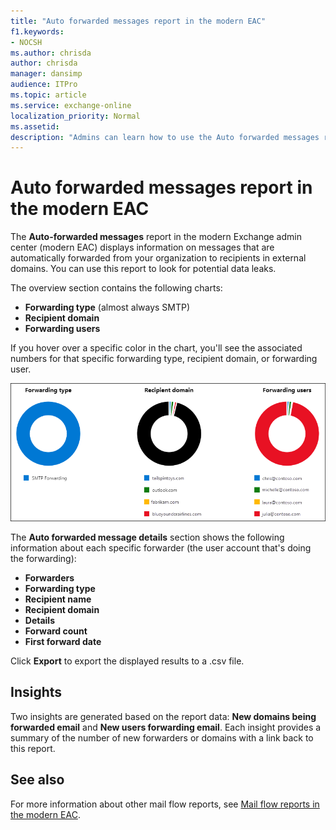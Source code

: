 ```yaml
---
title: "Auto forwarded messages report in the modern EAC"
f1.keywords:
- NOCSH
ms.author: chrisda
author: chrisda
manager: dansimp
audience: ITPro
ms.topic: article
ms.service: exchange-online
localization_priority: Normal
ms.assetid:
description: "Admins can learn how to use the Auto forwarded messages report in the modern Exchange admin center to see the internal senders and external recipients of forwarded messages from your organization."
---
```


# Auto forwarded messages report in the modern EAC

The **Auto-forwarded messages** report in the modern Exchange admin center (modern EAC) displays information on messages that are automatically forwarded from your organization to recipients in external domains. You can use this report to look for potential data leaks.

The overview section contains the following charts:

- **Forwarding type** (almost always SMTP)
- **Recipient domain**
- **Forwarding users**

If you hover over a specific color in the chart, you'll see the associated numbers for that specific forwarding type, recipient domain, or forwarding user.

![Overview of the Auto forwarded messages report](../../media/mfr-auto-forwarded-messages-report.png)

The **Auto forwarded message details** section shows the following information about each specific forwarder (the user account that's doing the forwarding):

- **Forwarders**
- **Forwarding type**
- **Recipient name**
- **Recipient domain**
- **Details**
- **Forward count**
- **First forward date**

Click **Export** to export the displayed results to a .csv file.

## Insights

Two insights are generated based on the report data: **New domains being forwarded email** and **New users forwarding email**. Each insight provides a summary of the number of new forwarders or domains with a link back to this report.

## See also

For more information about other mail flow reports, see [Mail flow reports in the modern EAC](mail-flow-reports.md).
